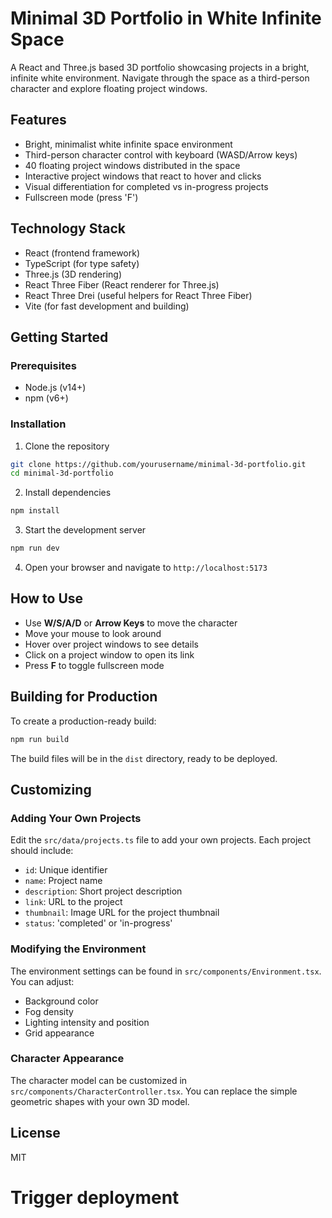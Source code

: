 # Minimal 3D Portfolio in White Infinite Space

A React and Three.js based 3D portfolio showcasing projects in a bright, infinite white environment. Navigate through the space as a third-person character and explore floating project windows.

## Features

- Bright, minimalist white infinite space environment
- Third-person character control with keyboard (WASD/Arrow keys)
- 40 floating project windows distributed in the space
- Interactive project windows that react to hover and clicks
- Visual differentiation for completed vs in-progress projects
- Fullscreen mode (press 'F')

## Technology Stack

- React (frontend framework)
- TypeScript (for type safety)
- Three.js (3D rendering)
- React Three Fiber (React renderer for Three.js)
- React Three Drei (useful helpers for React Three Fiber)
- Vite (for fast development and building)

## Getting Started

### Prerequisites

- Node.js (v14+)
- npm (v6+)

### Installation

1. Clone the repository
```bash
git clone https://github.com/yourusername/minimal-3d-portfolio.git
cd minimal-3d-portfolio
```

2. Install dependencies
```bash
npm install
```

3. Start the development server
```bash
npm run dev
```

4. Open your browser and navigate to `http://localhost:5173`

## How to Use

- Use **W/S/A/D** or **Arrow Keys** to move the character
- Move your mouse to look around
- Hover over project windows to see details
- Click on a project window to open its link
- Press **F** to toggle fullscreen mode

## Building for Production

To create a production-ready build:

```bash
npm run build
```

The build files will be in the `dist` directory, ready to be deployed.

## Customizing

### Adding Your Own Projects

Edit the `src/data/projects.ts` file to add your own projects. Each project should include:

- `id`: Unique identifier
- `name`: Project name
- `description`: Short project description
- `link`: URL to the project
- `thumbnail`: Image URL for the project thumbnail
- `status`: 'completed' or 'in-progress'

### Modifying the Environment

The environment settings can be found in `src/components/Environment.tsx`. You can adjust:

- Background color
- Fog density
- Lighting intensity and position
- Grid appearance

### Character Appearance

The character model can be customized in `src/components/CharacterController.tsx`. You can replace the simple geometric shapes with your own 3D model.

## License

MIT
# Trigger deployment
